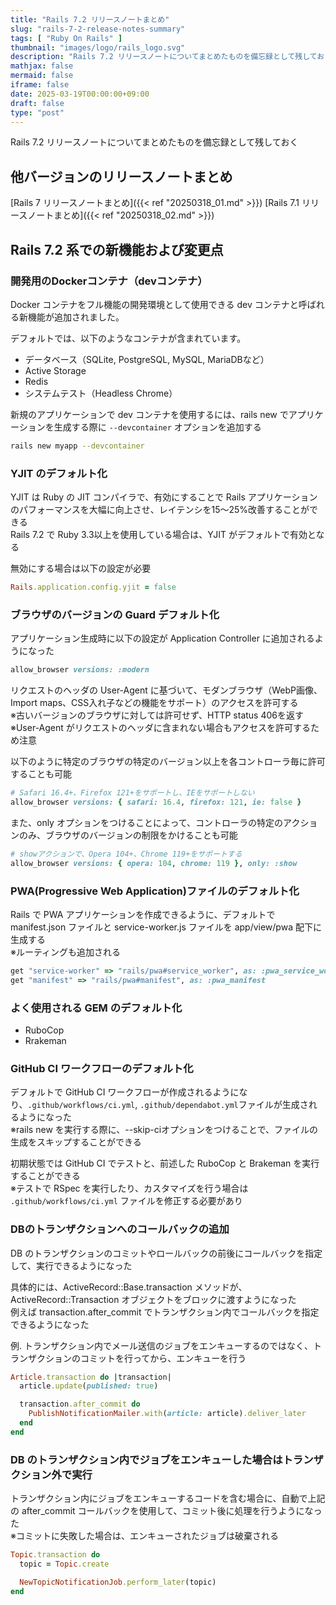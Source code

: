 ```yaml
---
title: "Rails 7.2 リリースノートまとめ"
slug: "rails-7-2-release-notes-summary"
tags: [ "Ruby On Rails" ]
thumbnail: "images/logo/rails_logo.svg"
description: "Rails 7.2 リリースノートについてまとめたものを備忘録として残しておく"
mathjax: false
mermaid: false
iframe: false
date: 2025-03-19T00:00:00+09:00
draft: false
type: "post"
---
```


Rails 7.2 リリースノートについてまとめたものを備忘録として残しておく

## 他バージョンのリリースノートまとめ

[Rails 7 リリースノートまとめ]({{< ref "20250318_01.md" >}})
[Rails 7.1 リリースノートまとめ]({{< ref "20250318_02.md" >}})

## Rails 7.2 系での新機能および変更点

### 開発用のDockerコンテナ（devコンテナ）

Docker コンテナをフル機能の開発環境として使用できる dev コンテナと呼ばれる新機能が追加されました。

デフォルトでは、以下のようなコンテナが含まれています。

* データベース（SQLite, PostgreSQL, MySQL, MariaDBなど）
* Active Storage
* Redis
* システムテスト（Headless Chrome）

新規のアプリケーションで dev コンテナを使用するには、rails new でアプリケーションを生成する際に `--devcontainer` オプションを追加する

```sh
rails new myapp --devcontainer
```

### YJIT のデフォルト化

YJIT は Ruby の JIT コンパイラで、有効にすることで Rails アプリケーションのパフォーマンスを大幅に向上させ、レイテンシを15〜25%改善することができる  
Rails 7.2 で Ruby 3.3以上を使用している場合は、YJIT がデフォルトで有効となる

無効にする場合は以下の設定が必要

```rb
Rails.application.config.yjit = false
```

### ブラウザのバージョンの Guard デフォルト化

アプリケーション生成時に以下の設定が Application Controller に追加されるようになった

```rb
allow_browser versions: :modern
```

リクエストのヘッダの User-Agent に基づいて、モダンブラウザ（WebP画像、Import maps、CSS入れ子などの機能をサポート）のアクセスを許可する  
※古いバージョンのブラウザに対しては許可せず、HTTP status 406を返す
※User-Agent がリクエストのヘッダに含まれない場合もアクセスを許可するため注意

以下のように特定のブラウザの特定のバージョン以上を各コントローラ毎に許可することも可能

```rb
# Safari 16.4+、Firefox 121+をサポートし、IEをサポートしない
allow_browser versions: { safari: 16.4, firefox: 121, ie: false }
```

また、only オプションをつけることによって、コントローラの特定のアクションのみ、ブラウザのバージョンの制限をかけることも可能

```rb
# showアクションで、Opera 104+、Chrome 119+をサポートする
allow_browser versions: { opera: 104, chrome: 119 }, only: :show
```

### PWA(Progressive Web Application)ファイルのデフォルト化

Rails で PWA アプリケーションを作成できるように、デフォルトで manifest.json ファイルと service-worker.js ファイルを app/view/pwa 配下に生成する  
※ルーティングも追加される

```rb
get "service-worker" => "rails/pwa#service_worker", as: :pwa_service_worker
get "manifest" => "rails/pwa#manifest", as: :pwa_manifest
```

### よく使用される GEM のデフォルト化

* RuboCop
* Rrakeman

### GitHub CI ワークフローのデフォルト化

デフォルトで GitHub CI ワークフローが作成されるようになり、`.github/workflows/ci.yml`, `.github/dependabot.yml`ファイルが生成されるようになった  
※rails new を実行する際に、--skip-ciオプションをつけることで、ファイルの生成をスキップすることができる

初期状態では GitHub CI でテストと、前述した RuboCop と Brakeman を実行することができる  
※テストで RSpec を実行したり、カスタマイズを行う場合は `.github/workflows/ci.yml` ファイルを修正する必要があり

### DBのトランザクションへのコールバックの追加

DB のトランザクションのコミットやロールバックの前後にコールバックを指定して、実行できるようになった

具体的には、ActiveRecord::Base.transaction メソッドが、ActiveRecord::Transaction オブジェクトをブロックに渡すようになった  
例えば transaction.after_commit でトランザクション内でコールバックを指定できるようになった

例. トランザクション内でメール送信のジョブをエンキューするのではなく、トランザクションのコミットを行ってから、エンキューを行う

```rb
Article.transaction do |transaction|
  article.update(published: true)

  transaction.after_commit do
    PublishNotificationMailer.with(article: article).deliver_later
  end
end
```

### DB のトランザクション内でジョブをエンキューした場合はトランザクション外で実行

トランザクション内にジョブをエンキューするコードを含む場合に、自動で上記の after_commit コールバックを使用して、コミット後に処理を行うようになった  
※コミットに失敗した場合は、エンキューされたジョブは破棄される

```rb
Topic.transaction do
  topic = Topic.create

  NewTopicNotificationJob.perform_later(topic)
end
```
